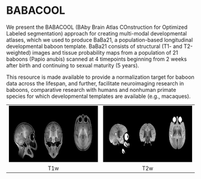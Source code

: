 # BABACOOL

We present the BABACOOL (BAby Brain Atlas COnstruction for Optimized Labeled segmentation) approach for creating multi-modal developmental atlases, which we used to produce BaBa21, a population-based longitudinal developmental baboon template. BaBa21 consists of structural (T1- and T2-weighted) images and tissue probability maps from a population of 21 baboons (Papio anubis) scanned at 4 timepoints beginning from 2 weeks after birth and continuing to sexual maturity (5 years). 

This resource is made available to provide a normalization target for baboon data across the lifespan, and further, facilitate neuroimaging research in baboons, comparative research with humans and nonhuman primate species for which developmental templates are available (e.g., macaques). 

<table>
<tr>
<td align="center">
<img src="https://github.com/arnaudletroter/BABACOOL/blob/main/animations/T1w_snap.gif" width="400" height="150" />
</td>
<td align="center">
<img src="https://github.com/arnaudletroter/BABACOOL/blob/main/animations/T2w_snap.gif" width="400" height="150" />
</td>
</tr>
<tr> 
    <td align="center">T1w</td> 
    <td align="center">T2w</td> 
</tr>
  
</table>
